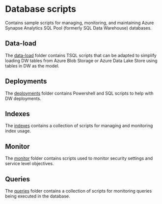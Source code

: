 # Database scripts

Contains sample scripts for managing, monitoring, and maintaining Azure Synapse Analytics SQL Pool (formerly SQL Data Warehouse) databases.

## Data-load
The [data-load](data-load/) folder contains TSQL scripts that can be adapted to simplify loading DW tables from Azure Blob Storage or Azure Data Lake Store using tables in DW as the model.

## Deployments
The [deployments](deployments/) folder contains Powershell and SQL scripts to help with DW deployments.

## Indexes
The [indexes](indexes/) contains a collection of scripts for managing and monitoring index usage. 

## Monitor
The [monitor](monitor/) folder contains scripts used to monitor security settings and service level objectives.

## Queries
The [queries](queries/) folder contains a collection of scripts for monitoring queries being executed in the database.
